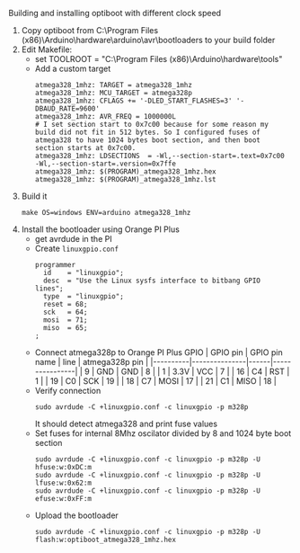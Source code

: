 Building and installing optiboot with different clock speed

1. Copy optiboot from C:\Program Files (x86)\Arduino\hardware\arduino\avr\bootloaders to your build folder
2. Edit Makefile:
    * set TOOLROOT = "C:\Program Files (x86)\Arduino\hardware\tools"
    * Add a custom target
        ```
        atmega328_1mhz: TARGET = atmega328_1mhz
        atmega328_1mhz: MCU_TARGET = atmega328p
        atmega328_1mhz: CFLAGS += '-DLED_START_FLASHES=3' '-DBAUD_RATE=9600'
        atmega328_1mhz: AVR_FREQ = 1000000L
        # I set section start to 0x7c00 because for some reason my build did not fit in 512 bytes. So I configured fuses of atmega328 to have 1024 bytes boot section, and then boot section starts at 0x7c00.
        atmega328_1mhz: LDSECTIONS  = -Wl,--section-start=.text=0x7c00 -Wl,--section-start=.version=0x7ffe
        atmega328_1mhz: $(PROGRAM)_atmega328_1mhz.hex
        atmega328_1mhz: $(PROGRAM)_atmega328_1mhz.lst
        ```
3. Build it
    ```
    make OS=windows ENV=arduino atmega328_1mhz
4. Install the bootloader using Orange PI Plus
    * get avrdude in the PI
    * Create `linuxgpio.conf`
        ```
        programmer
          id    = "linuxgpio";
          desc  = "Use the Linux sysfs interface to bitbang GPIO lines";
          type  = "linuxgpio";
          reset = 68;
          sck   = 64;
          mosi  = 71;
          miso  = 65;
        ;
    * Connect atmega328p to Orange PI Plus GPIO
        | GPIO pin | GPIO pin name | line | atmega328p pin |
        |----------|---------------|------|----------------|
        | 9        | GND           | GND  | 8              |
        | 1        | 3.3V          | VCC  | 7              |
        | 16       | C4            | RST  | 1              |
        | 19       | C0            | SCK  | 19             |
        | 18       | C7            | MOSI | 17             |
        | 21       | C1            | MISO | 18             |
    * Verify connection
        ```
        sudo avrdude -C +linuxgpio.conf -c linuxgpio -p m328p
        ```
        It should detect atmega328 and print fuse values
    * Set fuses for internal 8Mhz oscilator divided by 8 and 1024 byte boot section
        ```
        sudo avrdude -C +linuxgpio.conf -c linuxgpio -p m328p -U hfuse:w:0xDC:m
        sudo avrdude -C +linuxgpio.conf -c linuxgpio -p m328p -U lfuse:w:0x62:m
        sudo avrdude -C +linuxgpio.conf -c linuxgpio -p m328p -U efuse:w:0xFF:m
        ```
    * Upload the bootloader
        ```
        sudo avrdude -C +linuxgpio.conf -c linuxgpio -p m328p -U flash:w:optiboot_atmega328_1mhz.hex
        ```
